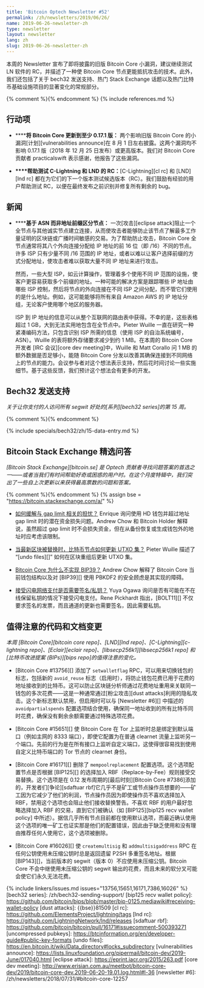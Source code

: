 ```yaml
---
title: 'Bitcoin Optech Newsletter #52'
permalink: /zh/newsletters/2019/06/26/
name: 2019-06-26-newsletter-zh
type: newsletter
layout: newsletter
lang: zh
slug: 2019-06-26-newsletter-zh
---
```

本周的 Newsletter 宣布了即将披露的旧版 Bitcoin Core 小漏洞，建议继续测试 LN 软件的 RC，并描述了一种使 Bitcoin Core 节点更能抵抗攻击的技术。此外，我们还包括了关于 bech32 发送支持、热门 Stack Exchange 话题以及热门比特币基础设施项目的显著变化的常规部分。

{% comment %}<!-- include references.md below the fold but above any Jekyll/Liquid variables-->{% endcomment %}
{% include references.md %}

## 行动项

- **<!--update-bitcoin-core-to-at-least-0-17-1-->****将 Bitcoin Core 更新到至少 0.17.1 版：** 两个影响旧版 Bitcoin Core 的小漏洞[计划][vulnerabilities announce]在 8 月 1 日左右披露。这两个漏洞均不影响 0.17.1 版（2018 年 12 月 25 日发布）或更高版本。我们对 Bitcoin Core 贡献者 practicalswift 表示感谢，他报告了这些漏洞。

- **<!--help-test-c-lightning-and-lnd-rcs-->****帮助测试 C-Lightning 和 LND 的 RC：**[C-Lightning][cl rc] 和 [LND][lnd rc] 都在为它们的下一个版本测试候选版本（RC）。我们鼓励有经验的用户帮助测试 RC，以便在最终发布之前识别并修复所有剩余的 bug。

## 新闻

- **<!--differentiating-peers-based-on-asn-instead-of-address-prefix-->****基于 ASN 而非地址前缀区分节点：** 一次[攻击][eclipse attack]阻止一个全节点与其他诚实节点建立连接，从而使攻击者能够防止该节点了解最多工作量证明的区块链或广播时间敏感的交易。为了帮助防止攻击，Bitcoin Core 全节点通常将其八个外向连接分配给 IP 地址的前 16 位（即 /16）不同的节点。许多 ISP 只有少量不同 /16 范围的 IP 地址，或者以难以让客户选择前缀的方式分配地址，使攻击者难以获取大量不同 IP 地址来进行攻击。

  然而，一些大型 ISP，如云计算操作，管理着多个使用不同 IP 范围的设施，使客户更容易获取多个前缀的地址。一种可能的解决方案是跟踪哪些 IP 地址由哪些 ISP 控制，然后将节点的外向连接在不同 ISP 之间分配，而不管它们使用的是什么地址。例如，这可能能够将所有来自 Amazon AWS 的 IP 地址分组，无论客户使用哪个地区的服务器。

  ISP 到 IP 地址的信息可以从整个互联网的路由表中获得。不幸的是，这些表格超过 1 GB，大到无法实用地包含在全节点中。Pieter Wuille 一直在研究一种紧凑编码方法，只包含识别 ISP 所需的信息（使用 ISP 的自治系统编号，ASN）。Wuille 的表将额外存储要求减少到约 1 MB。在本周的 Bitcoin Core 开发者 [IRC 会议][core dev meeting]中，Wuille 和 Matt Corallo 问 1 MB 的额外数据是否足够小，能随 Bitcoin Core 分发以改善其确保连接到不同网络上的节点的能力。会议参与者对这个想法表示支持，然后花时间讨论一些实施细节。基于这些反馈，我们预计这个想法会有更多的开发。

## Bech32 发送支持

*关于让你支付的人访问所有 segwit 好处的[系列][bech32 series]的第 15 周。*

{% comment %}<!-- weekly reminder for harding: check Bech32 Adoption
wiki page for changes -->{% endcomment %}

{% include specials/bech32/zh/15-data-entry.md %}

## Bitcoin Stack Exchange 精选问答

*[Bitcoin Stack Exchange][bitcoin.se] 是 Optech 贡献者寻找问题答案的首选之一——或者当我们有时间帮助好奇或困惑的用户时。在这个月度特辑中，我们突出了一些自上次更新以来获得最高票数的问题和答案。*

{% comment %}<!-- https://bitcoin.stackexchange.com/search?tab=votes&q=created%3a1m..%20is%3aanswer -->{% endcomment %}
{% assign bse = "https://bitcoin.stackexchange.com/a/" %}

- **<!--how-can-i-mitigate-concerns-around-the-gap-limit-->**[如何缓解与 gap limit 相关的担忧？]({{bse}}88128) Enrique 询问使用 HD 钱包并超过地址 gap limit 时的潜在资金损失问题。Andrew Chow 和 Bitcoin Holder 解释说，虽然超过 gap limit 时不会损失资金，但在从备份恢复或生成钱包外的地址时应考虑该限制。

- **<!--how-do-bitcoin-nodes-update-the-utxo-set-when-their-latest-blocks-are-replaced-->**[当最新区块被替换时，比特币节点如何更新 UTXO 集？]({{bse}}87991) Pieter Wuille 描述了 “[undo files][]” 如何在区块重组后更新 UTXO 集。

- **<!--is-there-a-reason-why-bitcoin-core-does-not-implement-bip39-->**[Bitcoin Core 为什么不实现 BIP39？]({{bse}}88237) Andrew Chow 解释了 Bitcoin Core 当前钱包结构以及对 [BIP39][] 使用 PBKDF2 的安全顾虑是其实现的障碍。

- **<!--is-a-signature-private-key-required-to-accept-payment-over-lightning-network-->**[接受闪电网络支付是否需要签名/私钥？]({{bse}}88201) Yuya Ogawa 询问是否有可能在不在线保留私钥的情况下接受闪电支付。Rene Pickhardt 指出，[BOLT11][] 不仅要求签名的发票，而且通道的更新也需要签名，因此需要私钥。

## 值得注意的代码和文档变更

*本周 [Bitcoin Core][bitcoin core repo]、[LND][lnd repo]、[C-Lightning][c-lightning repo]、[Eclair][eclair repo]、[libsecp256k1][libsecp256k1 repo] 和[比特币改进提案 (BIPs)][bips repo]的值得注意的变化。*

- [Bitcoin Core #13756][] 添加了 `setwalletflag` RPC，可以用来切换钱包的标志，包括新的 `avoid_reuse` 标志（启用时），将防止钱包花费已用于花费的地址接收到的比特币。这可以防止区块链分析师通过花费地址重用来关联同一钱包的多次花费——这是一种通常通过[粉尘攻击][dust attacks]利用的隐私攻击。这个新标志默认禁用，但启用时可以与 [Newsletter #6][] 中描述的 `avoidpartialspends` 配置选项结合使用，确保同一地址收到的所有比特币同时花费，确保没有剩余余额需要通过特殊选项花费。

- [Bitcoin Core #15651][] 使 Bitcoin Core 在 Tor 上监听时总是绑定到默认端口（例如主网的 8333 端口），即使它配置为在普通 clearnet 流量上监听另一个端口。先前的行为是在所有接口上监听自定义端口，这使得很容易找到使用自定义比特币端口的 Tor 节点的 clearnet 身份。

- [Bitcoin Core #16171][] 删除了 `mempoolreplacement` 配置选项。这个选项配置节点是否根据 [BIP125][] 的选择加入 RBF（Replace-by-Fee）规则接受交易替换。这个选项是在 0.12 发布周期的[最后时刻][Bitcoin Core #7386]添加的，开发者们[争论][sdaftuar rbf]它几乎不是矿工或节点操作员想要的——矿工因为它减少了他们的利润，节点操作员因为即使操作员不喜欢选择加入 RBF，禁用这个选项也会阻止他们接收替换警告。不喜欢 RBF 的用户最好忽略选择加入 RBF 的交易，直到它们被确认（如 [BIP125][bip125 recv wallet policy] 中所述）。据信几乎所有节点目前都在使用默认选项，而最近确认使用这个选项的唯一矿工也证实那是他们的配置错误，因此由于缺乏使用和没有理由推荐任何人使用它，这个选项被删除。

- [Bitcoin Core #16026][] 使 `createmultisig` 和 `addmultisigaddress` RPC 在任何公钥使用未压缩公钥时总是返回遗留 P2SH 多重签名地址。根据 [BIP143][]，当前版本的 segwit（版本 0）不应使用未压缩公钥。Bitcoin Core 不会中继使用未压缩公钥的 segwit 输出的花费，而且未来的软分叉可能会使它们永久无法花费。

{% include linkers/issues.md issues="13756,15651,16171,7386,16026" %}
[bech32 series]: /zh/bech32-sending-support/
[bip125 recv wallet policy]: https://github.com/bitcoin/bips/blob/master/bip-0125.mediawiki#receiving-wallet-policy
[dust attacks]: {{bse}}81509
[cl rc]: https://github.com/ElementsProject/lightning/tags
[lnd rc]: https://github.com/LightningNetwork/lnd/releases
[sdaftuar rbf]: https://github.com/bitcoin/bitcoin/pull/16171#issuecomment-500393271
[uncompressed pubkeys]: https://btcinformation.org/en/developer-guide#public-key-formats
[undo files]: https://en.bitcoin.it/wiki/Data_directory#locks_subdirectory
[vulnerabilities announce]: https://lists.linuxfoundation.org/pipermail/bitcoin-dev/2019-June/017040.html
[eclipse attack]: https://eprint.iacr.org/2015/263.pdf
[core dev meeting]: http://www.erisian.com.au/meetbot/bitcoin-core-dev/2019/bitcoin-core-dev.2019-06-20-19.01.log.html#l-36
[newsletter #6]: /zh/newsletters/2018/07/31/#bitcoin-core-12257
